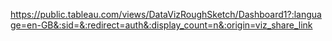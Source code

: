 https://public.tableau.com/views/DataVizRoughSketch/Dashboard1?:language=en-GB&:sid=&:redirect=auth&:display_count=n&:origin=viz_share_link